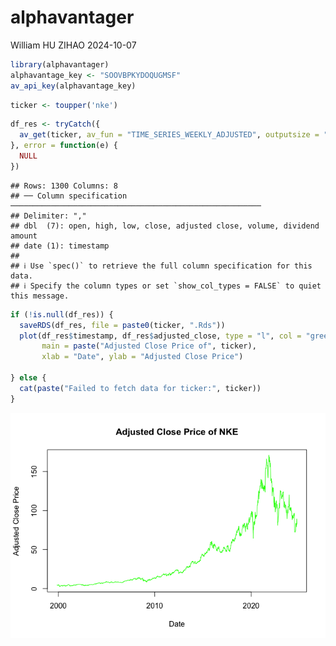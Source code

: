 alphavantager
================
William HU ZIHAO
2024-10-07

``` r
library(alphavantager)
alphavantage_key <- "SOOVBPKYDOQUGMSF"
av_api_key(alphavantage_key)
```

``` r
ticker <- toupper('nke')
```

``` r
df_res <- tryCatch({
  av_get(ticker, av_fun = "TIME_SERIES_WEEKLY_ADJUSTED", outputsize = "compact")
}, error = function(e) {
  NULL  
})
```

    ## Rows: 1300 Columns: 8
    ## ── Column specification ────────────────────────────────────────────────────────
    ## Delimiter: ","
    ## dbl  (7): open, high, low, close, adjusted close, volume, dividend amount
    ## date (1): timestamp
    ## 
    ## ℹ Use `spec()` to retrieve the full column specification for this data.
    ## ℹ Specify the column types or set `show_col_types = FALSE` to quiet this message.

``` r
if (!is.null(df_res)) {
  saveRDS(df_res, file = paste0(ticker, ".Rds"))
  plot(df_res$timestamp, df_res$adjusted_close, type = "l", col = "green", 
       main = paste("Adjusted Close Price of", ticker), 
       xlab = "Date", ylab = "Adjusted Close Price")

} else {
  cat(paste("Failed to fetch data for ticker:", ticker))
}
```

![](ticker_downloader_files/figure-gfm/unnamed-chunk-4-1.png)<!-- -->
